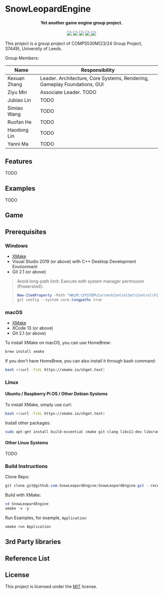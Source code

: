 # SnowLeopardEngine

<h4 align="center">
  Yet another game engine group project.
</h4>

<p align="center">
    <a href="https://github.com/SnowLeopardEngine/SnowLeopardEngine/actions" alt="CI-Windows">
        <img src="https://img.shields.io/github/actions/workflow/status/SnowLeopardEngine/SnowLeopardEngine/BuildWindows.yml?branch=master&label=CI-Windows&logo=github" /></a>
    <a href="https://github.com/SnowLeopardEngine/SnowLeopardEngine/actions" alt="CI-Linux">
        <img src="https://img.shields.io/github/actions/workflow/status/SnowLeopardEngine/SnowLeopardEngine/BuildLinux.yml?branch=master&label=CI-Linux&logo=github" /></a>
    <a href="https://github.com/SnowLeopardEngine/SnowLeopardEngine/actions" alt="CI-MacOS">
        <img src="https://img.shields.io/github/actions/workflow/status/SnowLeopardEngine/SnowLeopardEngine/BuildMacOS.yml?branch=master&label=CI-MacOS&logo=github" /></a>
    <a href="https://github.com/SnowLeopardEngine/SnowLeopardEngine/issues" alt="GitHub Issues">
        <img src="https://img.shields.io/github/issues/SnowLeopardEngine/SnowLeopardEngine">
    </a>
    <a href="https://github.com/SnowLeopardEngine/SnowLeopardEngine/blob/master/LICENSE" alt="GitHub">
        <img src="https://img.shields.io/github/license/SnowLeopardEngine/SnowLeopardEngine">
    </a>
</p>

This project is a group project of COMP5530M(23/24 Group Project, 37449), University of Leeds.

Group Members:

| Name         | Responsibility                                                           |
| ------------ | ------------------------------------------------------------------------ |
| Kexuan Zhang | Leader. Architecture, Core Systems, Rendering, Gameplay Foundations, GUI |
| Ziyu Min     | Associate Leader. TODO                                                   |
| Jubiao Lin   | TODO                                                                     |
| Simiao Wang  | TODO                                                                     |
| Ruofan He    | TODO                                                                     |
| Haodong Lin  | TODO                                                                     |
| Yanni Ma     | TODO                                                                     |

## Features
TODO

## Examples
TODO

## Game

## Prerequisites

### Windows

- [XMake](https://github.com/xmake-io/xmake)
- Visual Studio 2019 (or above) with C++ Desktop Development Environment
- Git 2.1 (or above)

> Avoid long-path limit:
> Execute with system manager permission (Powershell):
> ```powershell
> New-ItemProperty -Path "HKLM:\SYSTEM\CurrentControlSet\Control\FileSystem" ` -Name "LongPathsEnabled" -Value 1 -PropertyType DWORD -Force
> git config --system core.longpaths true
> ```

### macOS

- [XMake](https://github.com/xmake-io/xmake)
- XCode 13 (or above)
- Git 2.1 (or above)

To install XMake on macOS, you can use HomeBrew:

```bash
brew install xmake
```

If you don't have HomeBrew, you can also install it through bash command:

```bash
bash <(curl -fsSL https://xmake.io/shget.text)
```

### Linux

#### Ubuntu / Raspberry Pi OS / Other Debian Systems

To install XMake, simply use curl:

```bash
bash <(curl -fsSL https://xmake.io/shget.text)
```

Install other packages:

```bash
sudo apt-get install build-essential cmake git clang libx11-dev libxrandr-dev libxrender-dev libglvnd-dev libxinerama-dev libxcursor-dev libxi-dev
```

#### Other Linux Systems

TODO

### Build Instructions

Clone Repo:

```powershell
git clone git@github.com:SnowLeopardEngine/SnowLeopardEngine.git --recursive
```

Build with XMake:

```powershell
cd SnowLeopardEngine
xmake -v -y
```

Run Examples, for example, `Application`:

```powershell
xmake run Application
```

## 3rd Party libraries

## Reference List

## License
This project is licensed under the [MIT](./LICENSE) license.
